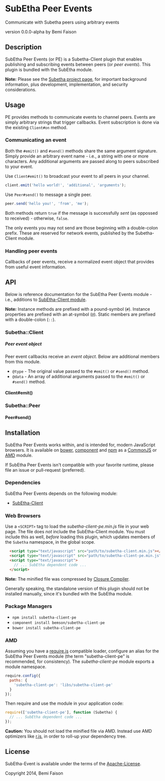# SubEtha Peer Events

Communicate with Subetha peers using arbitrary events

version 0.0.0-alpha
by Bemi Faison

## Description

SubEtha Peer Events (or PE) is a Subetha-Client plugin that enables publishing and subscribing events between peers (or _peer events_). This plugin is bundled with the SubEtha module.

**Note:** Please see the [Subetha project page](https://github.com/bemson/subetha), for important background information, plus development, implementation, and security considerations.

## Usage

PE provides methods to communicate events to channel peers. Events are simply arbitrary strings that trigger callbacks. Event subscription is done via the existing `Client#on` method.

### Communicating an event

Both the `#emit()` and `#send()` methods share the same argument signature. Simply provide an arbitrary event name - i.e., a string with one or more characters. Any additional arguments are passed along to peers subscribed to your event.

Use `Client#emit()` to broadcast your event to all peers in your channel.

```js
client.emit('hello world!', 'additional', 'arguments');
```

Use `Peer#send()` to message a single peer.

```js
peer.send('hello you!', 'from', 'me');
```

Both methods return `true` if the message is successfully _sent_ (as oppossed to received) - otherwise, `false`.

The only events you may not send are those beginning with a double-colon prefix. These are reserved for network events, published by the Subetha-Client module.

### Handling peer events

Callbacks of peer events, receive a normalized event object that provides from useful event information.


## API

Below is reference documentation for the SubEtha Peer Events module - i.e., additions to [SubEtha-Client module](https://github.com/bemson/subetha-client).

**Note:** Instance methods are prefixed with a pound-symbol (`#`). Instance properties are prefixed with an at-symbol (`@`). Static members are prefixed with a double-colon (`::`).

### Subetha::Client

##### Peer event object

Peer event callbacks receive an _event object_. Below are additional members from this module.

  * `@type` - The original value passed to the `#emit()` or `#send()` method.
  * `@data` - An array of additional arguments passed to the `#emit()` or `#send()` method.

#### Client#emit()

### Subetha::Peer

#### Peer#send()


## Installation

SubEtha Peer Events works within, and is intended for, modern JavaScript browsers. It is available on [bower](http://bower.io/search/?q=subetha-client-pe), [component](http://component.github.io/) and [npm](https://www.npmjs.org/package/subetha-client-pe) as a [CommonJS](http://wiki.commonjs.org/wiki/CommonJS) or [AMD](http://wiki.commonjs.org/wiki/Modules/AsynchronousDefinition) module.

If SubEtha Peer Events isn't compatible with your favorite runtime, please file an issue or pull-request (preferred).

### Dependencies

SubEtha Peer Events depends on the following module:

  * [SubEtha-Client](https://github.com/bemson/subetha-client)

### Web Browsers

Use a `<SCRIPT>` tag to load the _subetha-client-pe.min.js_ file in your web page. The file does _not_ include the SubEtha-Client module. You must include this as well, _before_ loading this plugin, which updates members of the `Subetha` namespace, in the global scope.

```html
  <script type="text/javascript" src="path/to/subetha-client.min.js"></script>
  <script type="text/javascript" src="path/to/subetha-client-pe.min.js"></script>
  <script type="text/javascript">
    // ... SubEtha dependent code ...
  </script>
```

**Note:** The minified file was compressed by [Closure Compiler](http://closure-compiler.appspot.com/).

Generally speaking, the standalone version of this plugin should not be installed manually, since it's bundled with the SubEtha module.

### Package Managers

  * `npm install subetha-client-pe`
  * `component install bemson/subetha-client-pe`
  * `bower install subetha-client-pe`

### AMD

Assuming you have a [require.js](http://requirejs.org/) compatible loader, configure an alias for the SubEtha Peer Events module (the term "subetha-client-pe" is recommended, for consistency). The _subetha-client-pe_ module exports a module namespace.

```js
require.config({
  paths: {
    'subetha-client-pe': 'libs/subetha-client-pe'
  }
});
```

Then require and use the module in your application code:

```js
require(['subetha-client-pe'], function (Subetha) {
  // ... SubEtha dependent code ...
});
```

**Caution:** You should not load the minified file via AMD. Instead use AMD optimizers like [r.js](https://github.com/jrburke/r.js/), in order to roll-up your dependency tree.

## License

SubEtha-Event is available under the terms of the [Apache-License](http://www.apache.org/licenses/LICENSE-2.0.html).

Copyright 2014, Bemi Faison